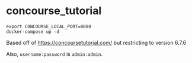 # concourse_tutorial

```
export CONCOURSE_LOCAL_PORT=8080
docker-compose up -d
```

Based off of https://concoursetutorial.com/ but restricting to version 6.7.6

Also, `username:password` is `admin:admin`.
